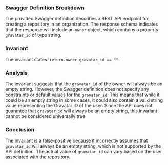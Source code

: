 ### Swagger Definition Breakdown
The provided Swagger definition describes a REST API endpoint for creating a repository in an organization. The response schema indicates that the response will include an `owner` object, which contains a property `gravatar_id` of type string. 

### Invariant
The invariant states: `return.owner.gravatar_id == ""`.

### Analysis
The invariant suggests that the `gravatar_id` of the owner will always be an empty string. However, the Swagger definition does not specify any constraints or default values for the `gravatar_id`. This means that while it could be an empty string in some cases, it could also contain a valid string value representing the Gravatar ID of the user. Since the API does not guarantee that `gravatar_id` will always be an empty string, this invariant cannot be considered universally true. 

### Conclusion
The invariant is a false-positive because it incorrectly assumes that `gravatar_id` will always be an empty string, which is not supported by the API definition. The actual value of `gravatar_id` can vary based on the user associated with the repository.
